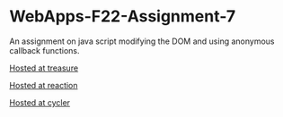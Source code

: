 # WebApps-F22-Assignment-7
An assignment on java script modifying the DOM and using anonymous callback functions.

[Hosted at treasure](https://44-563-web-apps-f22.github.io/44563-webapps-assignment-7-saideepakreddy0903/treasure.html)

[Hosted at reaction](https://44-563-web-apps-f22.github.io/44563-webapps-assignment-7-saideepakreddy0903/reaction.html)

[Hosted at cycler](https://44-563-web-apps-f22.github.io/44563-webapps-assignment-7-saideepakreddy0903/cycler.html)
